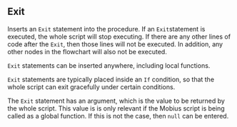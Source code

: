 ## Exit
  
Inserts an `Exit` statement into the procedure. If an `Exit`statement is executed, the whole script will stop executing. If there are any other lines of code after the `Exit`, then those lines will not be executed. In addition, any other nodes in the flowchart will also not be executed. 

`Exit` statements can be inserted anywhere, including local functions.

`Exit` statements are typically placed inside an `If` condition, so that the whole script can exit gracefully under certain conditions.

The `Exit` statement has an argument, which is the value to be returned by the whole script. This value is is only relevant if the Mobius script is being called as a global function. If this is not the case, then `null` can be entered.